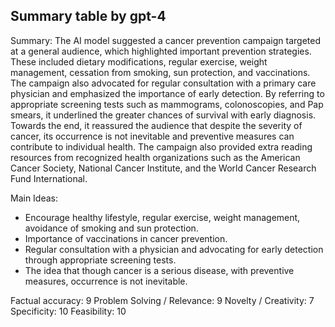 ## Summary table by gpt-4
Summary: 
The AI model suggested a cancer prevention campaign targeted at a general audience, which highlighted important prevention strategies. These included dietary modifications, regular exercise, weight management, cessation from smoking, sun protection, and vaccinations. The campaign also advocated for regular consultation with a primary care physician and emphasized the importance of early detection. By referring to appropriate screening tests such as mammograms, colonoscopies, and Pap smears, it underlined the greater chances of survival with early diagnosis. Towards the end, it reassured the audience that despite the severity of cancer, its occurrence is not inevitable and preventive measures can contribute to individual health. The campaign also provided extra reading resources from recognized health organizations such as the American Cancer Society, National Cancer Institute, and the World Cancer Research Fund International.

Main Ideas: 
- Encourage healthy lifestyle, regular exercise, weight management, avoidance of smoking and sun protection.
- Importance of vaccinations in cancer prevention.
- Regular consultation with a physician and advocating for early detection through appropriate screening tests.
- The idea that though cancer is a serious disease, with preventive measures, occurrence is not inevitable.

Factual accuracy: 9
Problem Solving / Relevance: 9
Novelty / Creativity: 7
Specificity: 10
Feasibility: 10